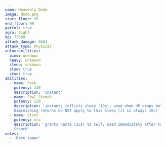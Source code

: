 ```yaml
---
name: Heavenly Dodo
image: dodo.png
start_floor: 99
end_floor: 99
patrol: true
agro: Sight
hp: 73669
attack_damage: 6684
attack_type: Physical
vulnerabilities:
  bind: unknown
  heavy: unknown
  sleep: unknown
  slow: true
  stun: true
abilities:
  - name: Peck
    potency: 130
    description: 'instant'
  - name: Fowl Stench
    potency: 130
    description: 'instant; inflicts sleep (10s); used when HP drops below 60%.
    Diminishing returns do NOT apply to this sleep (it is always 10s)'
  - name: Strut
    potency: n/a
    description: 'grants haste (25s) to self; used immediately after Fowl
    Stench'
notes:
  - 'Rare spawn'
---
```

